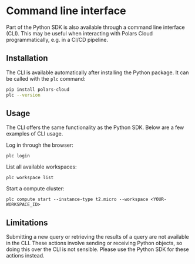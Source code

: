 # Command line interface

Part of the Python SDK is also available through a command line interface (CLI). This may be useful
when interacting with Polars Cloud programmatically, e.g. in a CI/CD pipeline.

## Installation

The CLI is available automatically after installing the Python package.
It can be called with the `plc` command:

```bash
pip install polars-cloud
plc --version
```

## Usage

The CLI offers the same functionality as the Python SDK.
Below are a few examples of CLI usage.

Log in through the browser:

```
plc login
```

List all available workspaces:

```
plc workspace list
```

Start a compute cluster:

```
plc compute start --instance-type t2.micro --workspace <YOUR-WORKSPACE_ID>
```

## Limitations

Submitting a new query or retrieving the results of a query are not available in the CLI. These
actions involve sending or receiving Python objects, so doing this over the CLI is not sensible.
Please use the Python SDK for these actions instead.
